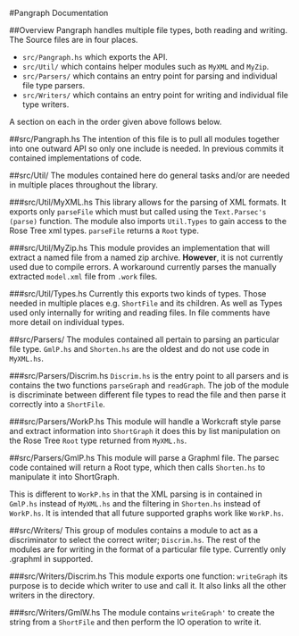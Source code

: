 #Pangraph Documentation

##Overview
Pangraph handles multiple file types, both reading and writing. The Source files are in four places.  
- `src/Pangraph.hs` which exports the API.
- `src/Util/` which contains helper modules such as `MyXML` and `MyZip`.
- `src/Parsers/` which contains an entry point for parsing and individual file type parsers.
- `src/Writers/` which contains an entry point for writing and individual file type writers.

A section on each in the order given above follows below.

##src/Pangraph.hs
The intention of this file is to pull all modules together into one outward API so only one include is needed. In previous commits it contained implementations of code.

##src/Util/
The modules contained here do general tasks and/or are needed in multiple places throughout the library.

###src/Util/MyXML.hs
This library allows for the parsing of XML formats. It exports only `parseFile` which must but called using the `Text.Parsec's (parse)` function. The module also imports `Util.Types` to gain access to the Rose Tree xml types. `parseFile` returns a `Root` type.

###src/Util/MyZip.hs
This module provides an implementation that will extract a named file from a named zip archive. **However**, it is not currently used due to compile errors. A workaround currently parses the manually extracted `model.xml` file from `.work` files.

###src/Util/Types.hs
Currently this exports two kinds of types. Those needed in multiple places e.g. `ShortFile` and its children. As well as Types used only internally for writing and reading files. In file comments have more detail on individual types.

##src/Parsers/
The modules contained all pertain to parsing an particular file type. `GmlP.hs` and `Shorten.hs` are the oldest and do not use code in `MyXML.hs`.

###src/Parsers/Discrim.hs
`Discrim.hs` is the entry point to all parsers and is contains the two functions `parseGraph` and `readGraph`. The job of the module is discriminate between different file types to read the file and then parse it correctly into a `ShortFile`.

###src/Parsers/WorkP.hs
This module will handle a Workcraft style parse and extract information into `ShortGraph` it does this by list manipulation on the Rose Tree `Root` type returned from `MyXML.hs`.

##src/Parsers/GmlP.hs
This module will parse a Graphml file. The parsec code contained will return a Root type, which then calls `Shorten.hs` to manipulate it into ShortGraph.

This is different to `WorkP.hs` in that the XML parsing is in contained in `GmlP.hs` instead of `MyXML.hs` and the filtering in `Shorten.hs` instead of `WorkP.hs`. It is intended that all future supported graphs work like `WorkP.hs`.

##src/Writers/
This group of modules contains a module to act as a discriminator to select the correct writer; `Discrim.hs`.
The rest of the modules are for writing in the format of a particular file type. Currently only .graphml in supported.

###src/Writers/Discrim.hs
This module exports one function: `writeGraph` its purpose is to decide which writer to use and call it. It also links all the other writers in the directory.

###src/Writers/GmlW.hs
The module contains `writeGraph'` to create the string from a `ShortFile` and then perform the IO operation to write it.
